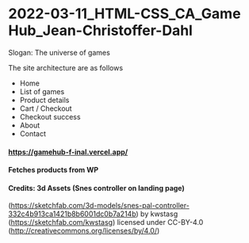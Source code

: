 # 2022-03-11_HTML-CSS_CA_Game Hub_Jean-Christoffer-Dahl


Slogan: The universe of games

The site architecture are as follows<br>
- Home 
- List of games 
- Product details 
- Cart / Checkout 
- Checkout success 
- About
- Contact
#### https://gamehub-f-inal.vercel.app/
#### Fetches products from WP
#### Credits: 3d Assets (Snes controller on landing page)
(https://sketchfab.com/3d-models/snes-pal-controller-332c4b913ca1421b8b6001dc0b7a214b) by kwstasg (https://sketchfab.com/kwstasg) licensed under CC-BY-4.0 (http://creativecommons.org/licenses/by/4.0/)
